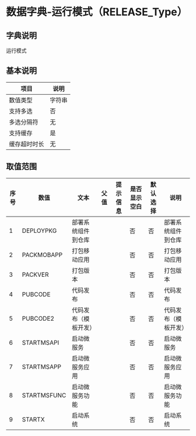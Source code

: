 # 数据字典-运行模式（RELEASE_Type）
## 字典说明
运行模式

## 基本说明
| 项目 | 说明 |
| -- | -- |
| 数值类型 | 字符串 |
| 支持多选 | 否 |
| 多选分隔符 | 无 |
| 支持缓存 | 是 |
| 缓存超时时长 | 无 |

## 取值范围
| 序号 | 数值 | 文本 | 父值 | 提示信息 | 是否显示空白 | 默认选择 | 说明 |
| -- | -- | -- | -- | -- | -- | -- | -- |
| 1 | DEPLOYPKG | 部署系统组件到仓库 |  |  | 否 | 否 | 部署系统组件到仓库 |
| 2 | PACKMOBAPP | 打包移动应用 |  |  | 否 | 否 | 打包移动应用 |
| 3 | PACKVER | 打包版本 |  |  | 否 | 否 | 打包版本 |
| 4 | PUBCODE | 代码发布 |  |  | 否 | 否 | 代码发布 |
| 5 | PUBCODE2 | 代码发布（模板开发） |  |  | 否 | 否 | 代码发布（模板开发） |
| 6 | STARTMSAPI | 启动微服务 |  |  | 否 | 否 | 启动微服务 |
| 7 | STARTMSAPP | 启动微服务应用 |  |  | 否 | 否 | 启动微服务应用 |
| 8 | STARTMSFUNC | 启动微服务功能 |  |  | 否 | 否 | 启动微服务功能 |
| 9 | STARTX | 启动系统 |  |  | 否 | 否 | 启动系统 |

